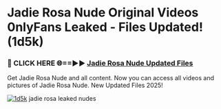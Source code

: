 # Jadie Rosa Nude Original Videos 0nlyFans Leaked - Files Updated! (1d5k)

<h3>🔴 CLICK HERE 🌐==►► <a href="https://tinyurl.com/52m3yx9h" rel="nofollow">Jadie Rosa Nude Updated Files</a></h3>

Get Jadie Rosa Nude and all content. Now you can access all videos and pictures of Jadie Rosa Nude. New Updated Files 2025!

[![1d5k](https://i.imgur.com/TnHtlc8.gif)](https://tinyurl.com/52m3yx9h)
jadie rosa leaked nudes